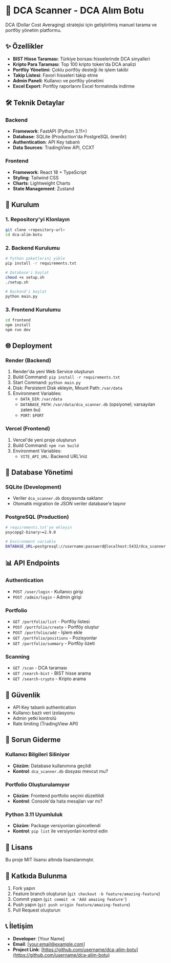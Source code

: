 # 🚀 DCA Scanner - DCA Alım Botu

DCA (Dollar Cost Averaging) stratejisi için geliştirilmiş manuel tarama ve portföy yönetim platformu.

## ✨ Özellikler

- **BIST Hisse Taraması**: Türkiye borsası hisselerinde DCA sinyalleri
- **Kripto Para Taraması**: Top 100 kripto token'da DCA analizi
- **Portföy Yönetimi**: Çoklu portföy desteği ile işlem takibi
- **Takip Listesi**: Favori hisseleri takip etme
- **Admin Paneli**: Kullanıcı ve portföy yönetimi
- **Excel Export**: Portföy raporlarını Excel formatında indirme

## 🛠️ Teknik Detaylar

### Backend
- **Framework**: FastAPI (Python 3.11+)
- **Database**: SQLite (Production'da PostgreSQL önerilir)
- **Authentication**: API Key tabanlı
- **Data Sources**: TradingView API, CCXT

### Frontend
- **Framework**: React 18 + TypeScript
- **Styling**: Tailwind CSS
- **Charts**: Lightweight Charts
- **State Management**: Zustand

## 🚀 Kurulum

### 1. Repository'yi Klonlayın
```bash
git clone <repository-url>
cd dca-alim-botu
```

### 2. Backend Kurulumu
```bash
# Python paketlerini yükle
pip install -r requirements.txt

# Database'i başlat
chmod +x setup.sh
./setup.sh

# Backend'i başlat
python main.py
```

### 3. Frontend Kurulumu
```bash
cd frontend
npm install
npm run dev
```

## 🌐 Deployment

### Render (Backend)
1. Render'da yeni Web Service oluşturun
2. Build Command: `pip install -r requirements.txt`
3. Start Command: `python main.py`
4. Disk: Persistent Disk ekleyin, Mount Path: `/var/data`
5. Environment Variables:
   - `DATA_DIR`: `/var/data`
   - `DATABASE_PATH`: `/var/data/dca_scanner.db` (opsiyonel; varsayılan zaten bu)
   - `PORT`: `$PORT`

### Vercel (Frontend)
1. Vercel'de yeni proje oluşturun
2. Build Command: `npm run build`
3. Environment Variables:
   - `VITE_API_URL`: Backend URL'iniz

## 🔧 Database Yönetimi

### SQLite (Development)
- Veriler `dca_scanner.db` dosyasında saklanır
- Otomatik migration ile JSON veriler database'e taşınır

### PostgreSQL (Production)
```bash
# requirements.txt'ye ekleyin
psycopg2-binary>=2.9.0

# Environment variable
DATABASE_URL=postgresql://username:password@localhost:5432/dca_scanner
```

## 📊 API Endpoints

### Authentication
- `POST /user/login` - Kullanıcı girişi
- `POST /admin/login` - Admin girişi

### Portfolio
- `GET /portfolio/list` - Portföy listesi
- `POST /portfolio/create` - Portföy oluştur
- `POST /portfolio/add` - İşlem ekle
- `GET /portfolio/positions` - Pozisyonlar
- `GET /portfolio/summary` - Portföy özeti

### Scanning
- `GET /scan` - DCA taraması
- `GET /search-bist` - BIST hisse arama
- `GET /search-crypto` - Kripto arama

## 🔐 Güvenlik

- API Key tabanlı authentication
- Kullanıcı bazlı veri izolasyonu
- Admin yetki kontrolü
- Rate limiting (TradingView API)

## 🐛 Sorun Giderme

### Kullanıcı Bilgileri Siliniyor
- **Çözüm**: Database kullanımına geçildi
- **Kontrol**: `dca_scanner.db` dosyası mevcut mu?

### Portfolio Oluşturulamıyor
- **Çözüm**: Frontend portfolio seçimi düzeltildi
- **Kontrol**: Console'da hata mesajları var mı?

### Python 3.11 Uyumluluk
- **Çözüm**: Package versiyonları güncellendi
- **Kontrol**: `pip list` ile versiyonları kontrol edin

## 📝 Lisans

Bu proje MIT lisansı altında lisanslanmıştır.

## 🤝 Katkıda Bulunma

1. Fork yapın
2. Feature branch oluşturun (`git checkout -b feature/amazing-feature`)
3. Commit yapın (`git commit -m 'Add amazing feature'`)
4. Push yapın (`git push origin feature/amazing-feature`)
5. Pull Request oluşturun

## 📞 İletişim

- **Developer**: [Your Name]
- **Email**: [your.email@example.com]
- **Project Link**: [https://github.com/username/dca-alim-botu](https://github.com/username/dca-alim-botu)
